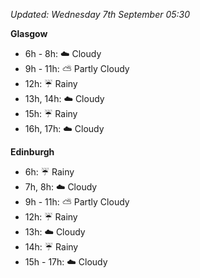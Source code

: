 *Updated: Wednesday 7th September 05:30*

**Glasgow**

* 6h - 8h: :cloud: Cloudy
* 9h - 11h: :partly_sunny: Partly Cloudy
* 12h: :umbrella: Rainy
* 13h, 14h: :cloud: Cloudy
* 15h: :umbrella: Rainy
* 16h, 17h: :cloud: Cloudy

**Edinburgh**

* 6h: :umbrella: Rainy
* 7h, 8h: :cloud: Cloudy
* 9h - 11h: :partly_sunny: Partly Cloudy
* 12h: :umbrella: Rainy
* 13h: :cloud: Cloudy
* 14h: :umbrella: Rainy
* 15h - 17h: :cloud: Cloudy
